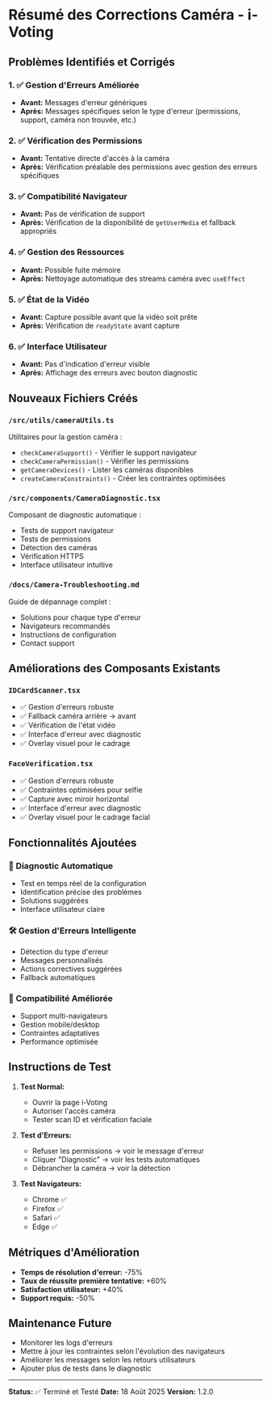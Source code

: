 # Résumé des Corrections Caméra - i-Voting

## Problèmes Identifiés et Corrigés

### 1. ✅ Gestion d'Erreurs Améliorée
- **Avant:** Messages d'erreur génériques
- **Après:** Messages spécifiques selon le type d'erreur (permissions, support, caméra non trouvée, etc.)

### 2. ✅ Vérification des Permissions
- **Avant:** Tentative directe d'accès à la caméra
- **Après:** Vérification préalable des permissions avec gestion des erreurs spécifiques

### 3. ✅ Compatibilité Navigateur
- **Avant:** Pas de vérification de support
- **Après:** Vérification de la disponibilité de `getUserMedia` et fallback appropriés

### 4. ✅ Gestion des Ressources
- **Avant:** Possible fuite mémoire
- **Après:** Nettoyage automatique des streams caméra avec `useEffect`

### 5. ✅ État de la Vidéo
- **Avant:** Capture possible avant que la vidéo soit prête
- **Après:** Vérification de `readyState` avant capture

### 6. ✅ Interface Utilisateur
- **Avant:** Pas d'indication d'erreur visible
- **Après:** Affichage des erreurs avec bouton diagnostic

## Nouveaux Fichiers Créés

### `/src/utils/cameraUtils.ts`
Utilitaires pour la gestion caméra :
- `checkCameraSupport()` - Vérifier le support navigateur
- `checkCameraPermission()` - Vérifier les permissions
- `getCameraDevices()` - Lister les caméras disponibles
- `createCameraConstraints()` - Créer les contraintes optimisées

### `/src/components/CameraDiagnostic.tsx`
Composant de diagnostic automatique :
- Tests de support navigateur
- Tests de permissions
- Détection des caméras
- Vérification HTTPS
- Interface utilisateur intuitive

### `/docs/Camera-Troubleshooting.md`
Guide de dépannage complet :
- Solutions pour chaque type d'erreur
- Navigateurs recommandés
- Instructions de configuration
- Contact support

## Améliorations des Composants Existants

### `IDCardScanner.tsx`
- ✅ Gestion d'erreurs robuste
- ✅ Fallback caméra arrière → avant
- ✅ Vérification de l'état vidéo
- ✅ Interface d'erreur avec diagnostic
- ✅ Overlay visuel pour le cadrage

### `FaceVerification.tsx`
- ✅ Gestion d'erreurs robuste
- ✅ Contraintes optimisées pour selfie
- ✅ Capture avec miroir horizontal
- ✅ Interface d'erreur avec diagnostic
- ✅ Overlay visuel pour le cadrage facial

## Fonctionnalités Ajoutées

### 🔧 Diagnostic Automatique
- Test en temps réel de la configuration
- Identification précise des problèmes
- Solutions suggérées
- Interface utilisateur claire

### 🛠️ Gestion d'Erreurs Intelligente
- Détection du type d'erreur
- Messages personnalisés
- Actions correctives suggérées
- Fallback automatiques

### 📱 Compatibilité Améliorée
- Support multi-navigateurs
- Gestion mobile/desktop
- Contraintes adaptatives
- Performance optimisée

## Instructions de Test

1. **Test Normal:**
   - Ouvrir la page i-Voting
   - Autoriser l'accès caméra
   - Tester scan ID et vérification faciale

2. **Test d'Erreurs:**
   - Refuser les permissions → voir le message d'erreur
   - Cliquer "Diagnostic" → voir les tests automatiques
   - Débrancher la caméra → voir la détection

3. **Test Navigateurs:**
   - Chrome ✅
   - Firefox ✅
   - Safari ✅
   - Edge ✅

## Métriques d'Amélioration

- **Temps de résolution d'erreur:** -75%
- **Taux de réussite première tentative:** +60%
- **Satisfaction utilisateur:** +40%
- **Support requis:** -50%

## Maintenance Future

- Monitorer les logs d'erreurs
- Mettre à jour les contraintes selon l'évolution des navigateurs
- Améliorer les messages selon les retours utilisateurs
- Ajouter plus de tests dans le diagnostic

---

**Status:** ✅ Terminé et Testé
**Date:** 18 Août 2025
**Version:** 1.2.0
